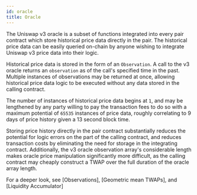 ```yaml
---
id: oracle
title: Oracle
---
```


The Uniswap v3 oracle is a subset of functions integrated into every pair contract which store historical price data directly in the pair. The historical price data can be easily queried on-chain by anyone wishing to integrate Uniswap v3 price data into their logic.

Historical price data is stored in the form of an `Observation`. A call to the v3 oracle returns an `observation` as of the call's specified time in the past. Multiple instances of observations may be returned at once, allowing historical price data logic to be executed without any data stored in the calling contract.

The number of instances of historical price data begins at `1`, and may be lengthened by any party willing to pay the transaction fees to do so with a maximum potential of `65535` instances of price data, roughly correlating to 9 days of price history given a 13 second block time.

Storing price history directly in the pair contract substantially reduces the potential for logic errors on the part of the calling contract, and reduces transaction costs by eliminating the need for storage in the integrating contract. Additionally, the v3 oracle observation array's considerable length makes oracle price manipulation significantly more difficult, as the calling contract may cheaply construct a TWAP over the full duration of the oracle array length.


For a deeper look, see [Observations], [Geometric mean TWAPs], and [Liquidity Accumulator]